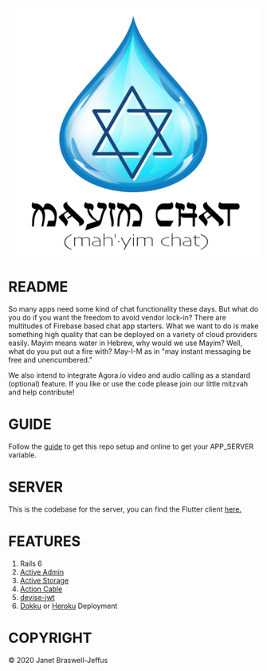 ![Alt text](/graphics/mayim_logo.png?raw=true "Mayim Chat")

# README

So many apps need some kind of chat functionality these days. But what
do you do if you want the freedom to avoid vendor lock-in? There are
multitudes of Firebase based chat app starters. What we want to do is
make something high quality that can be deployed on a variety of cloud
providers easily. Mayim means water in Hebrew, why would we use Mayim?
Well, what do you put out a fire with? May-I-M as in "may instant
messaging be free and unencumbered."

We also intend to integrate Agora.io video and audio calling as a
standard (optional) feature. If you like or use the code please join our
little mitzvah and help contribute!

# GUIDE

Follow the [guide](https://github.com/jjeffus/mayim-app/blob/master/GUIDE.md) to get
this repo setup and online to get your APP_SERVER variable.

# SERVER

This is the codebase for the server, you can find the Flutter client
[here.](https://github.com/jjeffus/mayim-app "Mayim App Repository")

# FEATURES

1. Rails 6
2. [Active Admin](https://activeadmin.info/)
3. [Active
   Storage](https://edgeguides.rubyonrails.org/active_storage_overview.html)
4. [Action
   Cable](https://guides.rubyonrails.org/action_cable_overview.html)
5. [devise-jwt](https://github.com/waiting-for-dev/devise-jwt "Devise with JSON Web Tokens")
6. [Dokku](https://upcloud.com/community/tutorials/get-started-dokku-debian/) or [Heroku](heroku.com/) Deployment

# COPYRIGHT

&copy; 2020 Janet Braswell-Jeffus
